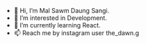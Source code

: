 - 👋 Hi, I’m Mal Sawm Daung Sangi.
- 👀 I’m interested in Development.
- 🌱 I’m currently learning React.
- 📫 Reach me by instagram user the_dawn.g

<!---
msdaungsangi/msdaungsangi is a ✨ special ✨ repository because its `README.md` (this file) appears on your GitHub profile.
You can click the Preview link to take a look at your changes.
--->

